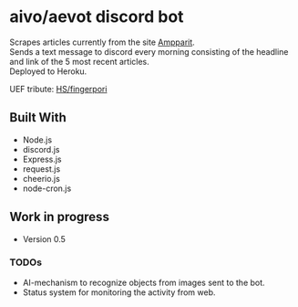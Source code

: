 # aivo/aevot discord bot

Scrapes articles currently from the site [Ampparit](https://www.ampparit.com).  
Sends a text message to discord every morning consisting of the headline and link of the 5 most recent articles.  
Deployed to Heroku.  

UEF tribute: [HS/fingerpori](https://hs.mediadelivery.fi/img/1920/efd25ff2005748b29a1fbb1cdbfc7a13.jpg)

## Built With

* Node.js
* discord.js
* Express.js
* request.js
* cheerio.js
* node-cron.js

## Work in progress

* Version 0.5

### TODOs

* AI-mechanism to recognize objects from images sent to the bot.
* Status system for monitoring the activity from web.

